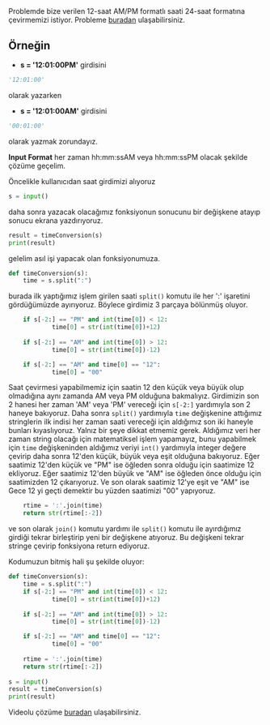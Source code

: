 ## 

Problemde bize verilen  12-saat AM/PM formatlı saati 24-saat formatına çevirmemizi istiyor. Probleme [buradan](https://www.hackerrank.com/challenges/time-conversion/problem) ulaşabilirsiniz.

## **Örneğin**
- **s = '12:01:00PM'** girdisini

```python
'12:01:00'
``` 
olarak yazarken

- **s = '12:01:00AM'** girdisini

```python
'00:01:00'
```
olarak yazmak zorundayız.


**Input Format** her zaman hh:mm:ssAM veya hh:mm:ssPM olacak şekilde çözüme geçelim.

Öncelikle kullanıcıdan saat girdimizi alıyoruz

```python
s = input()
``` 
daha sonra yazacak olacağımız fonksiyonun sonucunu bir değişkene atayıp sonucu ekrana yazdırıyoruz.
```python
result = timeConversion(s)
print(result)
``` 
gelelim asıl işi yapacak olan fonksiyonumuza.
```python
def timeConversion(s):
    time = s.split(":")
``` 
burada ilk yaptığımız işlem girilen saati `split()` komutu ile her ':' işaretini gördüğümüzde ayırıyoruz. Böylece girdimiz 3 parçaya bölünmüş oluyor. 
```python
	if s[-2:] == "PM" and int(time[0]) < 12:
            time[0] = str(int(time[0])+12)
    
    if s[-2:] == "AM" and int(time[0]) > 12:
            time[0] = str(int(time[0])-12)

    if s[-2:] == "AM" and time[0] == "12":
            time[0] = "00"
```
Saat çevirmesi yapabilmemiz için saatin 12 den küçük veya büyük olup olmadığına aynı zamanda AM veya PM olduğuna bakmalıyız. Girdimizin son 2 hanesi her zaman 'AM' veya 'PM' vereceği için `s[-2:]` yardımıyla son 2 haneye bakıyoruz.
Daha sonra `split()` yardımıyla `time` değişkenine attığımız stringlerin ilk indisi her zaman saati vereceği için aldığımız son iki haneyle bunları kıyaslıyoruz. Yalnız bir şeye dikkat etmemiz gerek. Aldığımız veri her zaman string olacağı için matematiksel işlem yapamayız, bunu yapabilmek için `time` değişkeninden aldığımız veriyi `int()` yardımıyla integer değere çevirip daha sonra 12'den küçük, büyük veya eşit olduğuna bakıyoruz. Eğer saatimiz 12'den küçük ve "PM" ise öğleden sonra olduğu için saatimize 12 ekliyoruz. Eğer saatimiz 12'den büyük ve "AM" ise öğleden önce olduğu için saatimizden 12 çıkarıyoruz. Ve son olarak saatimiz 12'ye eşit ve "AM" ise Gece 12 yi geçti demektir bu yüzden saatimizi "00" yapıyoruz.
```python
    rtime = ':'.join(time)
    return str(rtime[:-2])
``` 
ve son olarak `join()` komutu yardımı ile `split()` komutu ile ayırdığımız girdiği tekrar birleştirip yeni bir değişkene atıyoruz. Bu değişkeni tekrar stringe çevirip fonksiyona return ediyoruz.

Kodumuzun bitmiş hali şu şekilde oluyor:
```python
def timeConversion(s):
    time = s.split(":")
    if s[-2:] == "PM" and int(time[0]) < 12:
            time[0] = str(int(time[0])+12)
    
    if s[-2:] == "AM" and int(time[0]) > 12:
            time[0] = str(int(time[0])-12)

    if s[-2:] == "AM" and time[0] == "12":
            time[0] = "00"
    
    rtime = ':'.join(time)
    return str(rtime[:-2])
    
s = input()
result = timeConversion(s)
print(result)    
```
Videolu çözüme [buradan](https://www.youtube.com/watch?v=MLih-p0-jMY) ulaşabilirsiniz.
